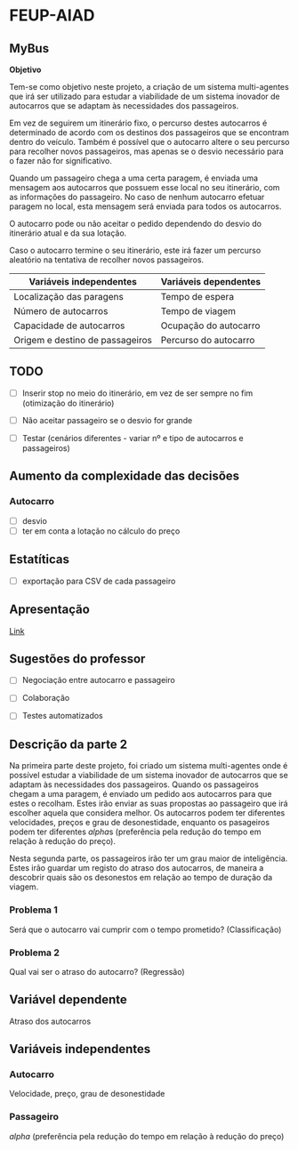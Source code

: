 # FEUP-AIAD

## MyBus

**Objetivo**

Tem-se como objetivo neste projeto, a criação de um sistema multi-agentes que irá ser utilizado para estudar a viabilidade de um sistema inovador de autocarros que se adaptam às necessidades dos passageiros. 

Em vez de seguirem um itinerário fixo, o percurso destes autocarros é determinado de acordo com os destinos dos passageiros que se encontram dentro do veículo. Também é possível que o autocarro altere o seu percurso para recolher novos passageiros, mas apenas se o desvio necessário para o fazer não for significativo. 

Quando um passageiro chega a uma certa paragem, é enviada uma mensagem aos autocarros que possuem esse local no seu itinerário, com as informações do passageiro. No caso de nenhum autocarro efetuar paragem no local, esta mensagem será enviada para todos os autocarros. 

O autocarro pode ou não aceitar o pedido dependendo do desvio do itinerário atual e da sua lotação.

Caso o autocarro termine o seu itinerário, este irá fazer um percurso aleatório na tentativa de recolher novos passageiros.


| Variáveis independentes   |  Variáveis dependentes |
| ------------------------- | ---------------------- |
| Localização das paragens  | Tempo de espera |
| Número de autocarros      | Tempo de viagem |
| Capacidade de autocarros | Ocupação do autocarro |
| Origem e destino de passageiros | Percurso do autocarro |

## TODO
- [ ] Inserir stop no meio do itinerário, em vez de ser sempre no fim (otimização do itinerário)

- [ ] Não aceitar passageiro se o desvio for grande

- [ ] Testar (cenários diferentes - variar nº e tipo de autocarros e passageiros)

## Aumento da complexidade das decisões

### Autocarro
- [ ] desvio
- [ ] ter em conta a lotação no cálculo do preço

## Estatíticas

- [ ] exportação para CSV de cada passageiro

## Apresentação

[Link](https://docs.google.com/presentation/d/1qO-rXMEMbW7mUmR5a3nyVEzetkSMrdGXcXtN5SL2d-k/edit?usp=sharing)

## Sugestões do professor

- [ ] Negociação entre autocarro e passageiro

- [ ] Colaboração

- [ ] Testes automatizados

## Descrição da parte 2

Na primeira parte deste projeto, foi criado um sistema multi-agentes onde é possível estudar a viabilidade de um sistema inovador de autocarros que se adaptam às necessidades dos passageiros. Quando os passageiros chegam a uma paragem, é enviado um pedido aos autocarros para que estes o recolham. Estes irão enviar as suas propostas ao passageiro que irá escolher aquela que considera melhor. Os autocarros podem ter diferentes velocidades, preços e grau de desonestidade, enquanto os pasageiros podem ter diferentes *alpha*s (preferência pela redução do tempo em relação à redução do preço).

Nesta segunda parte, os passageiros irão ter um grau maior de inteligência. Estes irão guardar um registo do atraso dos autocarros, de maneira a descobrir quais são os desonestos em relação ao tempo de duração da viagem.

### Problema 1

Será que o autocarro vai cumprir com o tempo prometido? (Classificação)

### Problema 2

Qual vai ser o atraso do autocarro? (Regressão)

## Variável dependente

Atraso dos autocarros

## Variáveis independentes

### Autocarro

Velocidade, preço, grau de desonestidade

### Passageiro

*alpha* (preferência pela redução do tempo em relação à redução do preço)

